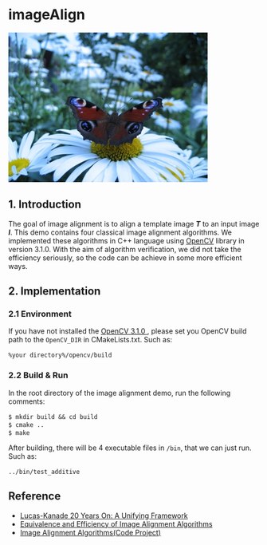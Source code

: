 # imageAlign

![image](./data/photo.jpg)

## 1. Introduction
The goal of image alignment is to align a template image ***T*** to an input image ***I***. 
This demo contains four classical image alignment algorithms. 
We implemented these algorithms in C++ language using [OpenCV](https://github.com/opencv/opencv/tree/3.1.0) library in version 3.1.0. 
With the aim of algorithm verification, we did not take the efficiency seriously, so the code can be achieve in some more efficient ways.

## 2. Implementation
### 2.1 Environment
If you have not installed the [OpenCV 3.1.0 ](https://github.com/opencv/opencv/tree/3.1.0), please set you OpenCV build path to the `OpenCV_DIR` in CMakeLists.txt.
Such as:

    %your directory%/opencv/build

### 2.2 Build & Run
In the root directory of the image alignment demo, run the following comments:

	$ mkdir build && cd build
	$ cmake ..
	$ make

After building, there will be 4 executable files in `/bin`, that we can just run.
Such as:

	../bin/test_additive

## Reference

- [Lucas-Kanade 20 Years On: A Unifying Framework](http://www.ncorr.com/download/publications/bakerunify.pdf)
- [Equivalence and Efficiency of Image Alignment Algorithms](http://ieeexplore.ieee.org/stamp/stamp.jsp?arnumber=990652)
- [Image Alignment Algorithms(Code Project)](https://www.codeproject.com/Articles/24809/Image-Alignment-Algorithms)